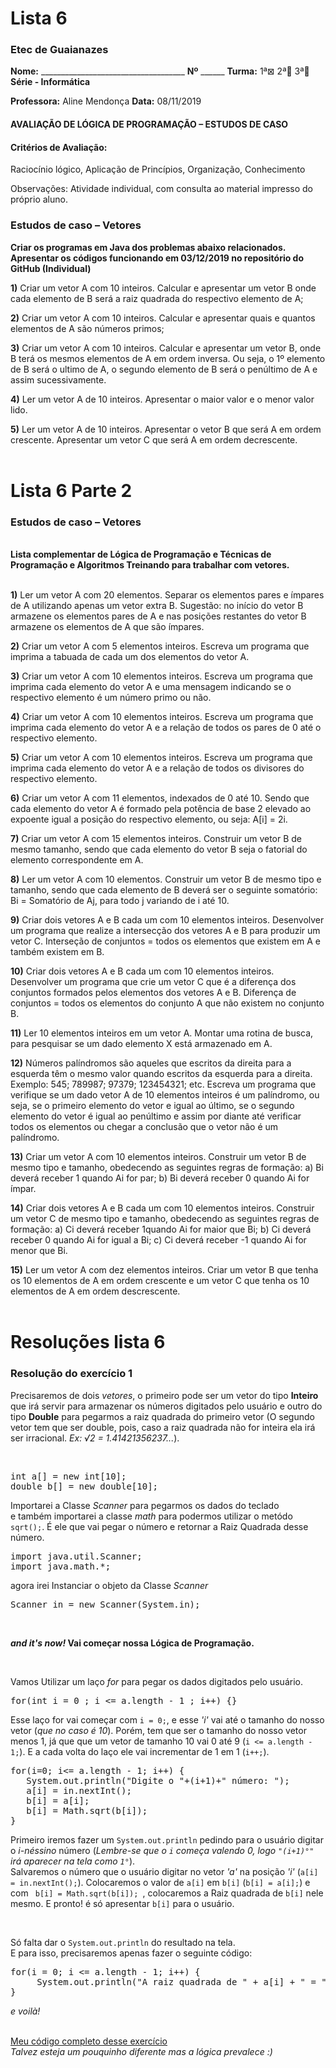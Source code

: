 <h1>Lista 6</h1>
 

<h3>Etec de Guaianazes</h3>


<b>Nome:</b> ____________________________________   <b>Nº</b> ______      <b>Turma:</b> 1ª⊠   2ª  3ª  <b>Série - Informática</b>

<b>Professora:</b>  Aline Mendonça 	<b>Data:</b> 08/11/2019	

<h4>AVALIAÇÃO DE LÓGICA DE PROGRAMAÇÃO – ESTUDOS DE CASO</h4>

<h4>Critérios de Avaliação:</h4>  Raciocínio lógico, Aplicação de Princípios, Organização, Conhecimento

Observações: Atividade individual, com consulta ao material impresso do próprio aluno.

<h3>Estudos de caso – Vetores</h3>

<b>Criar os programas em Java dos problemas abaixo relacionados. Apresentar os códigos funcionando em 03/12/2019 no repositório do GitHub (Individual)</b>


<b>1)</b>	Criar um vetor A com 10 inteiros. Calcular e apresentar um vetor B onde cada elemento de B será a raiz quadrada do respectivo elemento de A;

<b>2)</b>	Criar um vetor A com 10 inteiros. Calcular e apresentar quais e quantos elementos de A são números primos;

<b>3)</b>	Criar um vetor A com 10 inteiros. Calcular e apresentar um vetor B, onde B terá os mesmos elementos de A em ordem inversa. Ou seja, o 1º elemento de B será o ultimo de A, o segundo elemento de B será o penúltimo de A e assim sucessivamente.

<b>4)</b>	Ler um vetor A de 10 inteiros. Apresentar o maior valor e o menor valor lido.

<b>5)</b>	Ler um vetor A de 10 inteiros. Apresentar o vetor B que será A em ordem crescente. Apresentar um vetor C que será A em ordem decrescente.
<br><br>

<h1>Lista 6 Parte 2</h1>
<h3>Estudos de caso – Vetores</h3>
<br>
<b>Lista complementar  de Lógica de Programação e Técnicas de Programação e Algoritmos
Treinando para trabalhar com vetores.</b><br><br>

<b>1)</b>	Ler um vetor A com 20 elementos. Separar os elementos pares e ímpares de A utilizando apenas um vetor extra B. Sugestão: no início do vetor B armazene os elementos pares de A e nas posições restantes do vetor B armazene os elementos de A que são ímpares.

<b>2)</b>	Criar um vetor A com 5 elementos inteiros. Escreva um programa que imprima a tabuada de cada um dos elementos do vetor A.

<b>3)</b>	Criar um vetor A com 10 elementos inteiros. Escreva um programa que imprima cada elemento do vetor A e uma mensagem indicando se o respectivo elemento é um número primo ou não.

<b>4)</b>	Criar um vetor A com 10 elementos inteiros. Escreva um programa que imprima cada elemento do vetor A e a relação de todos os pares de 0 até o respectivo elemento.

<b>5)</b>	Criar um vetor A com 10 elementos inteiros. Escreva um programa que imprima cada elemento do vetor A e a relação de todos os divisores do respectivo elemento.

<b>6)</b>	Criar um vetor A com 11 elementos, indexados de 0 até 10. Sendo que cada elemento do vetor A é formado pela potência de base 2 elevado ao expoente igual a posição do respectivo elemento, ou seja:
A[i] = 2i. 

<b>7)</b>	Criar um vetor A com 15 elementos inteiros. Construir um vetor B de mesmo tamanho, sendo que cada elemento do vetor B seja o fatorial do elemento correspondente em A.

<b>8)</b>	Ler um vetor A com 10 elementos. Construir um vetor B de mesmo tipo e tamanho, sendo que cada elemento de B deverá ser o seguinte somatório: Bi = Somatório de Aj, para todo j variando de i até 10.

<b>9)</b>	Criar dois vetores A e B cada um com 10 elementos inteiros. Desenvolver um programa que realize a intersecção  dos vetores A e B para produzir um vetor C. Interseção de conjuntos = todos os elementos que existem em A e também existem em B.

<b>10)</b>	Criar dois vetores A e B cada um com 10 elementos inteiros. Desenvolver um programa que crie um vetor C que é a diferença dos conjuntos formados pelos elementos dos vetores A e B. Diferença de conjuntos = todos os elementos do conjunto A que não existem no conjunto B.

<b>11)</b>	Ler 10 elementos inteiros em um vetor A. Montar uma rotina de busca, para pesquisar se um dado elemento X está armazenado em A.


<b>12)</b>	Números palíndromos são aqueles que escritos da direita para a esquerda têm o mesmo valor quando escritos da esquerda para a direita. Exemplo: 545; 789987; 97379; 123454321; etc. Escreva um programa que verifique se um dado vetor A de 10 elementos inteiros é um palíndromo, ou seja, se o primeiro elemento do vetor e igual ao último, se o segundo elemento do vetor é igual ao penúltimo e assim por diante até verificar todos os elementos ou chegar a conclusão que o vetor não é um palíndromo.

<b>13)</b>	Criar um vetor A com 10 elementos inteiros. Construir um vetor B de mesmo tipo e tamanho, obedecendo as seguintes regras de formação: a) Bi deverá receber 1 quando Ai for par; b) Bi deverá receber 0 quando Ai for ímpar.

<b>14)</b>	Criar dois vetores A e B cada um com 10 elementos inteiros. Construir um vetor C de mesmo tipo e tamanho, obedecendo as seguintes regras de formação: a) Ci deverá receber 1quando Ai for maior que Bi; b) Ci deverá receber 0 quando Ai for igual a Bi; c) Ci deverá receber -1 quando Ai for menor que Bi.

<b>15)</b>	  Ler um vetor A com dez elementos inteiros. Criar um vetor B que tenha os 10 elementos de A em ordem crescente e um vetor C que tenha os 10 elementos de A em ordem descrescente.
<br><br>
<h1>Resoluções lista 6</h1>



  <h3>Resolução do exercício 1</h3>

<p>Precisaremos de dois <em>vetores</em>, o primeiro pode ser um vetor do tipo <strong>Inteiro</strong> que irá servir para armazenar
os números digitados pelo usuário e outro do tipo <strong>Double</strong> para pegarmos a raiz quadrada do primeiro 
 vetor (O segundo vetor tem que ser double, pois, caso a raiz quadrada não for inteira ela irá ser irracional. 
 <em> Ex: √2 = 1.41421356237...</em>).
</p>
<br>
<pre>
int a[] = new int[10];
double b[] = new double[10];
</pre>

<p>
 Importarei a Classe <em>Scanner</em> para pegarmos os dados do teclado <br>
 e também importarei a classe <em>math</em> para podermos utilizar o metódo <code>sqrt();</code>. É ele que vai
 pegar o número e retornar a Raiz Quadrada desse número.
 
<pre>
import java.util.Scanner;
import java.math.*;
</pre>

agora irei Instanciar o objeto da Classe <em>Scanner</em>

<pre>
Scanner in = new Scanner(System.in);
</pre>

<br>


<strong><em>and it's now! </em>Vai começar nossa Lógica de Programação.</strong>
</p>
<br>
<p>
Vamos Utilizar um laço <em>for</em> para pegar os dados digitados pelo usuário.
</p>

<pre>
for(int i = 0 ; i <= a.length - 1 ; i++) {}
</pre>

<p>
Esse laço for vai começar com <code>i = 0;</code>, e esse <em>'i'</em> vai até o 
 tamanho do nosso vetor (<em>que no caso é 10</em>). Porém, tem que ser o tamanho do nosso vetor menos 1,
já que que um vetor de tamanho 10 vai 0 até 9 (<code>i <= a.length - 1;</code>). E a cada volta
 do laço ele vai incrementar de 1 em 1 (<code>i++;</code>).
</p>
<pre>
for(i=0; i<= a.length - 1; i++) {
   System.out.println("Digite o "+(i+1)+" número: ");
   a[i] = in.nextInt();
   b[i] = a[i];
   b[i] = Math.sqrt(b[i]);
}
</pre>
<p>
Primeiro iremos fazer um <code>System.out.println</code> pedindo para o usuário digitar o <em>i-néssino</em> número 
(<em>Lembre-se que o <code>i</code> começa valendo 0, logo <code>"(i+1)°"</code> irá aparecer na tela como <code>1°</code></em>).
<br>
Salvaremos  o número que o usuário digitar no vetor <em>'a'</em> na posição <em>'i'</em> 
(<code>a[i] = in.nextInt();</code>). Colocaremos o valor de <code>a[i]</code> em <code>b[i]</code> 
(<code>b[i] = a[i];</code>)
e com <code> b[i] = Math.sqrt(b[i]); </code>, colocaremos a Raiz quadrada de <code>b[i]</code> nele mesmo.
E pronto! é só apresentar <code>b[i]</code> para o usuário.
</p>
<br>
<p>
Só falta dar o <code>System.out.println</code> do resultado na tela. <br>
E para isso, precisaremos apenas fazer o seguinte código:
<pre>
for(i = 0; i <= a.length - 1; i++) {
     System.out.println("A raiz quadrada de " + a[i] + " = "  +b[i]);
}
</pre>
<em>e voilà!</em>
</p>
<br>
<a href="https://github.com/Vitor-Carmo/P.A-Vetores/blob/master/Vetores/Vetores%20-%20Lista/src/RaizQuadrada.java">
Meu código completo desse exercício
</a>
<br>
<em>Talvez esteja um pouquinho diferente mas a lógica prevalece :)</em>


